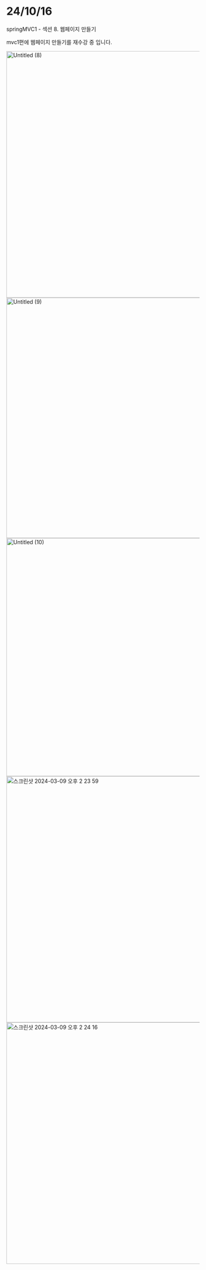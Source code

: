 # 24/10/16 
springMVC1 - 섹션 8. 웹페이지 만들기

mvc1편에 웹페이지 만들기를 재수강 중 입니다.


<img width="643" alt="Untitled (8)" src="https://github.com/user-attachments/assets/7f9302d8-3ea3-4964-bd7b-55578d0d1201">

<img width="627" alt="Untitled (9)" src="https://github.com/user-attachments/assets/49342847-2605-4496-b982-f5c0d4a10421">

<img width="621" alt="Untitled (10)" src="https://github.com/user-attachments/assets/1cfdb2fb-5644-4038-bb79-07e7a7c6b379">

<img width="642" alt="스크린샷 2024-03-09 오후 2 23 59" src="https://github.com/user-attachments/assets/bb3c0385-666f-4069-abf1-2dc48e2ed9c1">

<img width="630" alt="스크린샷 2024-03-09 오후 2 24 16" src="https://github.com/user-attachments/assets/3aedb903-0261-431c-a010-0e32e959c3fb">
